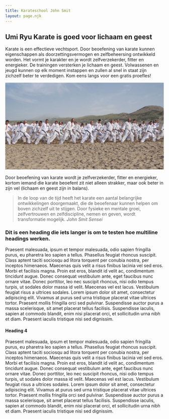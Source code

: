 ```yaml
---
title: Karateschool John Smit
layout: page.njk
---
```


## Umi Ryu Karate is goed voor lichaam en geest

Karate is een effectieve vechtsport. Door beoefening van karate kunnen eigenschappen als doorzettingsvermogen en zelfbeheersing ontwikkeld worden. Het vormt je karakter en je wordt zelfverzekerder, fitter en energieker. De trainingen versterken je lichaam en geest. Volwassenen en jeugd kunnen op elk moment instappen en zullen al snel in staat zijn zichzelf beter te verdedigen. Kom eens langs voor een gratis proefles!

![Zeetraining](./img/zeetraining.jpg)

Door beoefening van karate wordt je zelfverzekerder, fitter en energieker, kortom iemand die karate beoefent zit niet alleen strakker, maar ook beter in zijn vel (lichaam en geest zijn in balans).

> In de loop van de tijd heeft het karate een aantal belangrijke ontwikkelingen doorgemaakt, die de beoefenaar kunnen helpen om boven zichzelf uit te stijgen. Door fysieke en mentale groei, zelfvertrouwen en zelfdiscipline, nemen en geven, wordt transformatie mogelijk. <cite>John Smit Sensei</cite>

### Dit is een heading die iets langer is om te testen hoe multiline headings werken.

Praesent malesuada, ipsum et tempor malesuada, odio sapien fringilla purus, eu pharetra leo sapien a tellus. Phasellus feugiat rhoncus suscipit. Class aptent taciti sociosqu ad litora torquent per conubia nostra, per inceptos himenaeos. Maecenas quis velit a risus finibus lacinia vel sed eros. Morbi et facilisis magna. Proin est eros, blandit id velit ac, condimentum tincidunt augue. Donec consequat vestibulum ante, eget faucibus nunc ornare vitae. Donec porttitor, leo nec suscipit rhoncus, nisi odio tempus turpis, ut sodales dolor massa id velit. Maecenas vel est lacus. Vestibulum feugiat risus a ultrices sodales. Lorem ipsum dolor sit amet, consectetur adipiscing elit. Vivamus at purus sed urna tristique placerat vitae ultrices tortor. Praesent mollis fringilla orci sed pulvinar. Suspendisse auctor purus a massa scelerisque, sit amet placerat tellus facilisis. Suspendisse iaculis, sapien at commodo blandit, enim nisi placerat orci, et sollicitudin urna nibh et diam. Praesent iaculis tristique nisi sed dignissim.

#### Heading 4

Praesent malesuada, ipsum et tempor malesuada, odio sapien fringilla purus, eu pharetra leo sapien a tellus. Phasellus feugiat rhoncus suscipit. Class aptent taciti sociosqu ad litora torquent per conubia nostra, per inceptos himenaeos. Maecenas quis velit a risus finibus lacinia vel sed eros. Morbi et facilisis magna. Proin est eros, blandit id velit ac, condimentum tincidunt augue. Donec consequat vestibulum ante, eget faucibus nunc ornare vitae. Donec porttitor, leo nec suscipit rhoncus, nisi odio tempus turpis, ut sodales dolor massa id velit. Maecenas vel est lacus. Vestibulum feugiat risus a ultrices sodales. Lorem ipsum dolor sit amet, consectetur adipiscing elit. Vivamus at purus sed urna tristique placerat vitae ultrices tortor. Praesent mollis fringilla orci sed pulvinar. Suspendisse auctor purus a massa scelerisque, sit amet placerat tellus facilisis. Suspendisse iaculis, sapien at commodo blandit, enim nisi placerat orci, et sollicitudin urna nibh et diam. Praesent iaculis tristique nisi sed dignissim.
